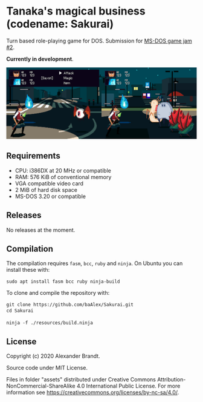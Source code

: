 
Tanaka's magical business
(codename: Sakurai)
=========================

Turn based role-playing game for DOS.
Submission for [MS-DOS game jam #2](https://itch.io/jam/dos-game-jam-2).

**Currently in development**.

![](https://raw.githubusercontent.com/baAlex/Sakurai/master/resources/screenshots.png)


Requirements
------------
- CPU: i386DX at 20 MHz or compatible
- RAM: 576 KiB of conventional memory
- VGA compatible video card
- 2 MiB of hard disk space
- MS-DOS 3.20 or compatible


Releases
--------
No releases at the moment.


Compilation
-----------
The compilation requires `fasm`, `bcc`, `ruby` and `ninja`.
On Ubuntu you can install these with:
```
sudo apt install fasm bcc ruby ninja-build
```

To clone and compile the repository with:
```
git clone https://github.com/baAlex/Sakurai.git
cd Sakurai

ninja -f ./resources/build.ninja
```


License
-------
Copyright (c) 2020 Alexander Brandt.

Source code under MIT License.

Files in folder "assets" distributed under Creative Commons Attribution-NonCommercial-ShareAlike 4.0 International Public License. For more information see https://creativecommons.org/licenses/by-nc-sa/4.0/.
